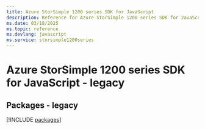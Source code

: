 ```yaml
---
title: Azure StorSimple 1200 series SDK for JavaScript
description: Reference for Azure StorSimple 1200 series SDK for JavaScript
ms.date: 03/18/2025
ms.topic: reference
ms.devlang: javascript
ms.service: storsimple1200series
---
```

# Azure StorSimple 1200 series SDK for JavaScript - legacy
## Packages - legacy
[!INCLUDE [packages](storsimple-1200-series-index.md)]